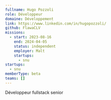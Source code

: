 ```yaml
---
fullname: Hugo Pozzoli
role: Développeur
domaine: Développement
link: https://www.linkedin.com/in/hugopozzoli/
github: FlawaCLV
missions:
  - start: 2023-08-16
    end: 2024-04-05
    status: independent
    employer: Malt
    startups:
      - snu
startups:
  - snu
memberType: beta
teams: []
---
```

Développeur fullstack senior